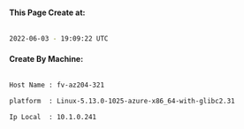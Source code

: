 
   
#### This Page Create at:

```bash

2022-06-03 - 19:09:22 UTC

```

#### Create By Machine:

```bash

Host Name : fv-az204-321

platform  : Linux-5.13.0-1025-azure-x86_64-with-glibc2.31

Ip Local  : 10.1.0.241

```

